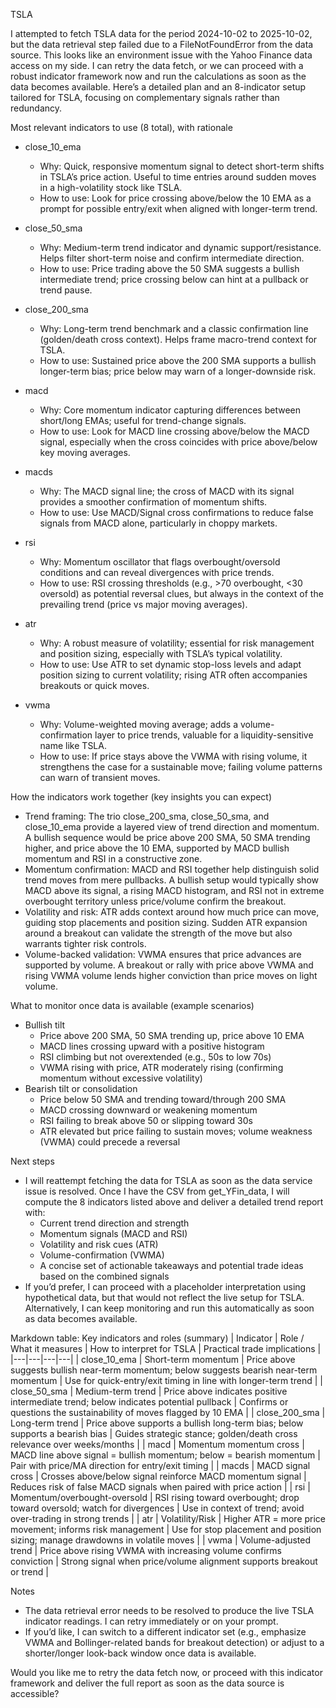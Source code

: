 TSLA

I attempted to fetch TSLA data for the period 2024-10-02 to 2025-10-02, but the data retrieval step failed due to a FileNotFoundError from the data source. This looks like an environment issue with the Yahoo Finance data access on my side. I can retry the data fetch, or we can proceed with a robust indicator framework now and run the calculations as soon as the data becomes available. Here’s a detailed plan and an 8-indicator setup tailored for TSLA, focusing on complementary signals rather than redundancy.

Most relevant indicators to use (8 total), with rationale
- close_10_ema
  - Why: Quick, responsive momentum signal to detect short-term shifts in TSLA’s price action. Useful to time entries around sudden moves in a high-volatility stock like TSLA.
  - How to use: Look for price crossing above/below the 10 EMA as a prompt for possible entry/exit when aligned with longer-term trend.

- close_50_sma
  - Why: Medium-term trend indicator and dynamic support/resistance. Helps filter short-term noise and confirm intermediate direction.
  - How to use: Price trading above the 50 SMA suggests a bullish intermediate trend; price crossing below can hint at a pullback or trend pause.

- close_200_sma
  - Why: Long-term trend benchmark and a classic confirmation line (golden/death cross context). Helps frame macro-trend context for TSLA.
  - How to use: Sustained price above the 200 SMA supports a bullish longer-term bias; price below may warn of a longer-downside risk.

- macd
  - Why: Core momentum indicator capturing differences between short/long EMAs; useful for trend-change signals.
  - How to use: Look for MACD line crossing above/below the MACD signal, especially when the cross coincides with price above/below key moving averages.

- macds
  - Why: The MACD signal line; the cross of MACD with its signal provides a smoother confirmation of momentum shifts.
  - How to use: Use MACD/Signal cross confirmations to reduce false signals from MACD alone, particularly in choppy markets.

- rsi
  - Why: Momentum oscillator that flags overbought/oversold conditions and can reveal divergences with price trends.
  - How to use: RSI crossing thresholds (e.g., >70 overbought, <30 oversold) as potential reversal clues, but always in the context of the prevailing trend (price vs major moving averages).

- atr
  - Why: A robust measure of volatility; essential for risk management and position sizing, especially with TSLA’s typical volatility.
  - How to use: Use ATR to set dynamic stop-loss levels and adapt position sizing to current volatility; rising ATR often accompanies breakouts or quick moves.

- vwma
  - Why: Volume-weighted moving average; adds a volume-confirmation layer to price trends, valuable for a liquidity-sensitive name like TSLA.
  - How to use: If price stays above the VWMA with rising volume, it strengthens the case for a sustainable move; failing volume patterns can warn of transient moves.

How the indicators work together (key insights you can expect)
- Trend framing: The trio close_200_sma, close_50_sma, and close_10_ema provide a layered view of trend direction and momentum. A bullish sequence would be price above 200 SMA, 50 SMA trending higher, and price above the 10 EMA, supported by MACD bullish momentum and RSI in a constructive zone.
- Momentum confirmation: MACD and RSI together help distinguish solid trend moves from mere pullbacks. A bullish setup would typically show MACD above its signal, a rising MACD histogram, and RSI not in extreme overbought territory unless price/volume confirm the breakout.
- Volatility and risk: ATR adds context around how much price can move, guiding stop placements and position sizing. Sudden ATR expansion around a breakout can validate the strength of the move but also warrants tighter risk controls.
- Volume-backed validation: VWMA ensures that price advances are supported by volume. A breakout or rally with price above VWMA and rising VWMA volume lends higher conviction than price moves on light volume.

What to monitor once data is available (example scenarios)
- Bullish tilt
  - Price above 200 SMA, 50 SMA trending up, price above 10 EMA
  - MACD lines crossing upward with a positive histogram
  - RSI climbing but not overextended (e.g., 50s to low 70s)
  - VWMA rising with price, ATR moderately rising (confirming momentum without excessive volatility)
- Bearish tilt or consolidation
  - Price below 50 SMA and trending toward/through 200 SMA
  - MACD crossing downward or weakening momentum
  - RSI failing to break above 50 or slipping toward 30s
  - ATR elevated but price failing to sustain moves; volume weakness (VWMA) could precede a reversal

Next steps
- I will reattempt fetching the data for TSLA as soon as the data service issue is resolved. Once I have the CSV from get_YFin_data, I will compute the 8 indicators listed above and deliver a detailed trend report with:
  - Current trend direction and strength
  - Momentum signals (MACD and RSI)
  - Volatility and risk cues (ATR)
  - Volume-confirmation (VWMA)
  - A concise set of actionable takeaways and potential trade ideas based on the combined signals
- If you’d prefer, I can proceed with a placeholder interpretation using hypothetical data, but that would not reflect the live setup for TSLA. Alternatively, I can keep monitoring and run this automatically as soon as data becomes available.

Markdown table: Key indicators and roles (summary)
| Indicator | Role / What it measures | How to interpret for TSLA | Practical trade implications |
|---|---|---|---|
| close_10_ema | Short-term momentum | Price above suggests bullish near-term momentum; below suggests bearish near-term momentum | Use for quick-entry/exit timing in line with longer-term trend |
| close_50_sma | Medium-term trend | Price above indicates positive intermediate trend; below indicates potential pullback | Confirms or questions the sustainability of moves flagged by 10 EMA |
| close_200_sma | Long-term trend | Price above supports a bullish long-term bias; below supports a bearish bias | Guides strategic stance; golden/death cross relevance over weeks/months |
| macd | Momentum momentum cross | MACD line above signal = bullish momentum; below = bearish momentum | Pair with price/MA direction for entry/exit timing |
| macds | MACD signal cross | Crosses above/below signal reinforce MACD momentum signal | Reduces risk of false MACD signals when paired with price action |
| rsi | Momentum/overbought-oversold | RSI rising toward overbought; drop toward oversold; watch for divergences | Use in context of trend; avoid over-trading in strong trends |
| atr | Volatility/Risk | Higher ATR = more price movement; informs risk management | Use for stop placement and position sizing; manage drawdowns in volatile moves |
| vwma | Volume-adjusted trend | Price above rising VWMA with increasing volume confirms conviction | Strong signal when price/volume alignment supports breakout or trend |

Notes
- The data retrieval error needs to be resolved to produce the live TSLA indicator readings. I can retry immediately or on your prompt.
- If you’d like, I can switch to a different indicator set (e.g., emphasize VWMA and Bollinger-related bands for breakout detection) or adjust to a shorter/longer look-back window once data is available.

Would you like me to retry the data fetch now, or proceed with this indicator framework and deliver the full report as soon as the data source is accessible?